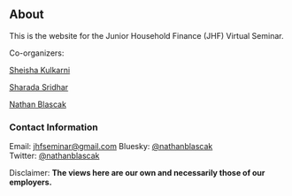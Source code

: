 ## About

This is the website for the Junior Household Finance (JHF) Virtual Seminar. 

Co-organizers:

[Sheisha Kulkarni](https://www.sheishakulkarni.com/)

[Sharada Sridhar](https://www.sharadasridhar.com/)

[Nathan Blascak](https://nathanblascak.github.io/)

### Contact Information
Email: jhfseminar@gmail.com
Bluesky: [@nathanblascak](https://bsky.app/profile/nathanblascak.bsky.social)  
Twitter: [@nathanblascak](https://twitter.com/NathanBlascak)

Disclaimer: **The views here are our own and necessarily those of our employers.**
